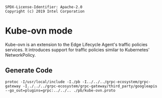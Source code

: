 ```text
SPDX-License-Identifier: Apache-2.0
Copyright (c) 2019 Intel Corporation
```

# Kube-ovn mode

Kube-ovn is an extension to the Edge Lifecycle Agent's traffic policies services.
It introduces support for traffic policies similar to Kubernetes' NetworkPolicy.

## Generate Code

```
protoc -I/usr/local/include -I./pb -I../../../grpc-ecosystem/grpc-gateway -I../../../grpc-ecosystem/grpc-gateway/third_party/googleapis --go_out=plugins=grpc:../../.. ./pb/kube-ovn.proto
```

